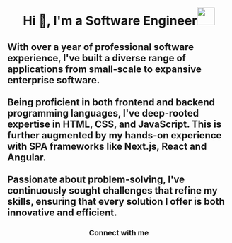 <h1 align="center">Hi 👋, I'm a Software Engineer<img src="https://raw.githubusercontent.com/aemmadi/aemmadi/master/wave.gif" width="40" height="40"></h1>
<h2 align="">With over a year of professional software experience, I've built a diverse range of applications from small-scale to expansive enterprise software.
<br></br>
  Being proficient in both frontend and backend programming languages, I've deep-rooted expertise in HTML, CSS, and JavaScript. 
This is further augmented by my hands-on experience with SPA frameworks like Next.js, React and Angular.
<br></br>
Passionate about problem-solving, I've continuously sought challenges that refine my skills, ensuring that every solution I offer is both innovative and efficient.

</h2>
<h3 align="center">Connect with me</h3>
